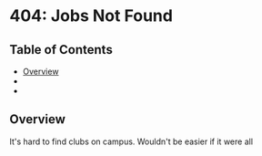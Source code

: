 # 404: Jobs Not Found

## Table of Contents
* [Overview](#overview)
* 
* 

## Overview

It's hard to find clubs on campus. Wouldn't be easier if it were all 